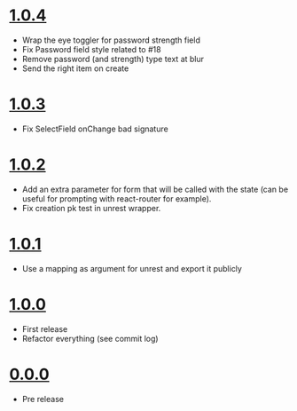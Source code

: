 # [1.0.4](https://github.com/Kozea/formol/compare/v1.0.3...v1.0.4)

* Wrap the eye toggler for password strength field
* Fix Password field style related to #18
* Remove password (and strength) type text at blur
* Send the right item on create 

# [1.0.3](https://github.com/Kozea/formol/compare/v1.0.2...v1.0.3)

* Fix SelectField onChange bad signature

# [1.0.2](https://github.com/Kozea/formol/compare/v1.0.1...v1.0.2)

* Add an extra parameter for form that will be called with the state (can be useful for prompting with react-router for example).
* Fix creation pk test in unrest wrapper.

# [1.0.1](https://github.com/Kozea/formol/compare/v1.0.0...v1.0.1)

* Use a mapping as argument for unrest and export it publicly

# [1.0.0](https://github.com/Kozea/formol/compare/v0.0.0...v1.0.0)

* First release
* Refactor everything (see commit log)

# [0.0.0](https://github.com/Kozea/formol/compare/...v0.0.0)

* Pre release
